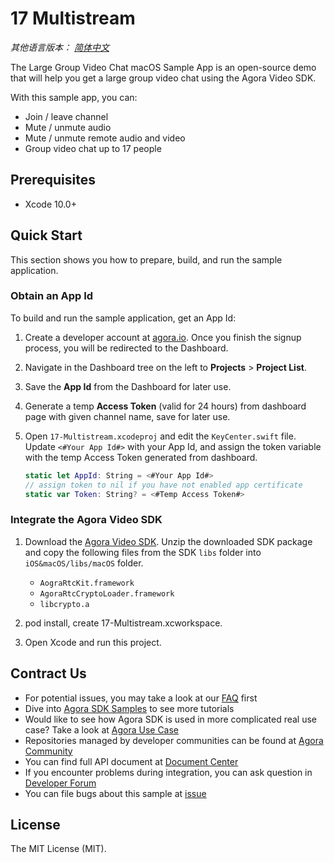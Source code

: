 # 17 Multistream

*其他语言版本： [简体中文](README.zh.md)*

The Large Group Video Chat macOS Sample App is an open-source demo that will help you get a large group video chat using the Agora Video SDK.

With this sample app, you can:

- Join / leave channel
- Mute / unmute audio
- Mute / unmute remote audio and video
- Group video chat up to 17 people

## Prerequisites

- Xcode 10.0+

## Quick Start

This section shows you how to prepare, build, and run the sample application.

### Obtain an App Id

To build and run the sample application, get an App Id:

1. Create a developer account at [agora.io](https://dashboard.agora.io/signin/). Once you finish the signup process, you will be redirected to the Dashboard.
2. Navigate in the Dashboard tree on the left to **Projects** > **Project List**.
3. Save the **App Id** from the Dashboard for later use.
4. Generate a temp **Access Token** (valid for 24 hours) from dashboard page with given channel name, save for later use.

5. Open `17-Multistream.xcodeproj` and edit the `KeyCenter.swift` file. Update `<#Your App Id#>` with your App Id, and assign the token variable with the temp Access Token generated from dashboard.

    ``` Swift
    static let AppId: String = <#Your App Id#>
    // assign token to nil if you have not enabled app certificate
    static var Token: String? = <#Temp Access Token#>
    ```

### Integrate the Agora Video SDK

1. Download the [Agora Video SDK](https://www.agora.io/en/download/). Unzip the downloaded SDK package and copy the following files from the SDK `libs` folder into `iOS&macOS/libs/macOS` folder.

    - `AograRtcKit.framework`
    - `AgoraRtcCryptoLoader.framework`
    - `libcrypto.a`

2. pod install, create 17-Multistream.xcworkspace.
  
3. Open Xcode and run this project.

## Contract Us

- For potential issues, you may take a look at our [FAQ](https://docs.agora.io/en/faq) first
- Dive into [Agora SDK Samples](https://github.com/AgoraIO) to see more tutorials
- Would like to see how Agora SDK is used in more complicated real use case? Take a look at [Agora Use Case](https://github.com/AgoraIO-usecase)
- Repositories managed by developer communities can be found at [Agora Community](https://github.com/AgoraIO-Community)
- You can find full API document at [Document Center](https://docs.agora.io/en/)
- If you encounter problems during integration, you can ask question in [Developer Forum](https://stackoverflow.com/questions/tagged/agora.io)
- You can file bugs about this sample at [issue](https://github.com/AgoraIO/Advanced-Video/issues)

## License

The MIT License (MIT).
